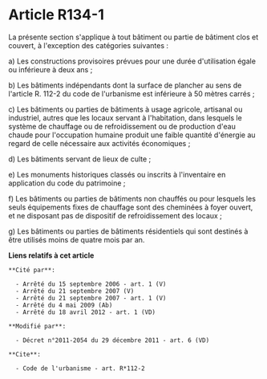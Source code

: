 # Article R134-1

La présente section s'applique à tout bâtiment ou partie de bâtiment clos et couvert, à l'exception des catégories
suivantes : 

a) Les constructions provisoires prévues pour une durée d'utilisation égale ou inférieure à deux ans ; 

b) Les bâtiments indépendants dont la   surface de plancher au sens de l'article R. 112-2 du code de l'urbanisme est
inférieure à 50 mètres carrés ; 

c) Les bâtiments ou parties de bâtiments à usage agricole, artisanal ou industriel, autres que les locaux servant à
l'habitation, dans lesquels le système de chauffage ou de refroidissement ou de production d'eau chaude pour l'occupation
humaine produit une faible quantité d'énergie au regard de celle nécessaire aux activités économiques ; 

d) Les bâtiments servant de lieux de culte ; 

e) Les monuments historiques classés ou inscrits à l'inventaire en application du code du patrimoine ; 

f) Les bâtiments ou parties de bâtiments non chauffés ou pour lesquels les seuls équipements fixes de chauffage sont des
cheminées à foyer ouvert, et ne disposant pas de dispositif de refroidissement des locaux ; 

g) Les bâtiments ou parties de bâtiments résidentiels qui sont destinés à être utilisés moins de quatre mois par an.

**Liens relatifs à cet article**

	**Cité par**:

	  - Arrêté du 15 septembre 2006 - art. 1 (V)
	  - Arrêté du 21 septembre 2007 (V)
	  - Arrêté du 21 septembre 2007 - art. 1 (V)
	  - Arrêté du 4 mai 2009 (Ab)
	  - Arrêté du 18 avril 2012 - art. 1 (VD)

	**Modifié par**:

	  - Décret n°2011-2054 du 29 décembre 2011 - art. 6 (VD)

	**Cite**:

	  - Code de l'urbanisme - art. R*112-2

